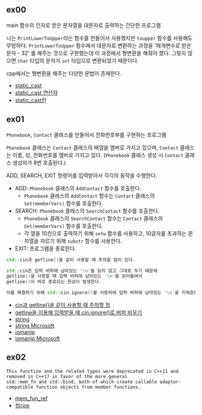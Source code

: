 ## ex00

main 함수의 인자로 받은 문자열을 대문자로 출력하는 간단한 프로그램

나는 `PrintLowerToUpper`라는 함수를 만들어서 사용했지만 `toupper` 함수를 사용해도 무방하다.
`PrintLowerToUpper` 함수에서 대문자로 변환하는 과정을 '매개변수로 받은 문자 - 32' 를 해주는 것으로 구현했는데
이 과정에서 형변환을 해줘야 했다. 그렇지 않으면 `char` 타입의 문자가 `int` 타입으로 변환되었기 때문이다.

cpp에서는 형변환을 해주는 다양한 문법이 존재한다.

- [static_cast](https://en.cppreference.com/w/cpp/language/static_cast)
- [static_cast 연산자](https://learn.microsoft.com/ko-kr/cpp/cpp/static-cast-operator?view=msvc-170)
- [static_cast란](https://hwan-shell.tistory.com/211)

## ex01

`Phonebook`, `Contact` 클래스를 만들어서 전화번호부를 구현하는 프로그램

`Phonebook` 클래스는 `Contact` 클래스의 배열을 멤버로 가지고 있으며, `Contact` 클래스는 이름, 성, 전화번호를 멤버로 가지고 있다. (`Phonebook` 클래스 생성 시 `Contact` 클래스 생성자가 8번 호출된다.)

ADD, SEARCH, EXIT 명령어를 입력받아서 각각의 동작을 수행한다.
- ADD: `Phonebook` 클래스의 `AddContact` 함수를 호출한다.
	- `Phonebook` 클래스의 `AddContact` 함수는 `Contact` 클래스의 `Set(memberVars)` 함수를 호출한다.
- SEARCH: `Phonebook` 클래스의 `SearchContact` 함수를 호출한다.
	- `Phonebook` 클래스의 `SearchContact` 함수는 `Contact` 클래스의 `Get(memberVars)` 함수를 호출한다.
	- 각 열을 10칸으로 출력하기 위해 `setw` 함수를 사용하고, 10글자를 초과하는 문자열을 자르기 위해 `substr` 함수를 사용한다.
- EXIT: 프로그램을 종료한다.

```cpp
std::cin과 getline()을 같이 사용할 때 주의할 점이 있다.

std::cin은 입력 버퍼에 남아있는 '\n'을 읽지 않고 그대로 두기 때문에
getline()을 사용할 때 입력 버퍼에 남아있는 '\n'을 읽어들여서
getline()이 바로 종료되는 현상이 발생한다.

이를 해결하기 위해 std::cin.ignore()를 사용하여 입력 버퍼에 남아있는 '\n'을 지워준다.
```

- [cin과 getline()을 같이 사용할 때 주의할 점](https://velog.io/@copyrat90/cin%EA%B3%BC-getline%EC%9D%84-%EC%84%9E%EC%96%B4%EC%93%B8-%EB%95%8C-%EC%A3%BC%EC%9D%98%EC%A0%90)
- [getline을 이용해 입력받을 때 cin.ignore()로 버퍼 비우기](https://infjin.tistory.com/143)
- [string](http://www.cplusplus.com/reference/string/string/)
- [string Microsoft](https://learn.microsoft.com/ko-kr/cpp/standard-library/string?view=msvc-170)
- [iomanip](http://www.cplusplus.com/reference/iomanip/)
- [iomanip Microsoft](https://learn.microsoft.com/ko-kr/cpp/standard-library/iomanip?view=msvc-170)

## ex02

```
This function and the related types were deprecated in C++11 and removed in C++17 in favor of the more general
std::mem_fn and std::bind, both of which create callable adaptor-compatible function objects from member functions.
```

- [mem_fun_ref](http://www.cplusplus.com/reference/functional/mem_fun_ref/)
- [씹cpp](https://modoocode.com/254)

